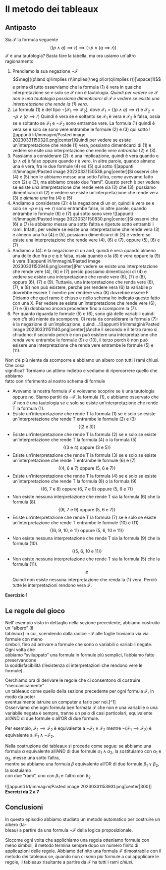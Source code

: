 
# Il metodo dei tableaux

## Antipasto

Sia $\mathcal F$ la formula seguente
$$((p\land q)\implies r)\implies(\neg p\lor(q\implies r))$$
$\mathcal F$ è una tautologia? Basta fare la tabella, ma ora usiamo un'altro ragionamento

1. Prendiamo la sua negazione $\neg\mathcal F$ $$\neg[((p\land q)\implies r)\implies(\neg p\lor(q\implies r))]\space(1)$$e prima di tutto osserviamo che la formula (1) è vera in qualche interpretazione se e solo se $\mathcal F$ non è tautologia. _Quindi per vedere se $\mathcal F$ non è una tautologia possiamo dimenticarci di $\mathcal F$ e vedere se esiste una interpretazione che rende la (1) vera_.
2. La formula (1) è del tipo $\neg[\mathcal F_1\implies\mathcal F_2]$, dove $\mathcal F_1=((p\land q)\implies r)$ e $\mathcal F_2=\neg p\lor(q\implies r)$ Quindi è vera se e soltanto se $\mathcal F_1$ è vera e $\mathcal F_2$ è falsa, ossia se e soltanto se $\mathcal F_1$ e $\neg\mathcal F_2$ sono entrambe vere. La formula (1) quindi è vera se e solo se sono vere entrambe le formule (2) e (3) qui sotto ![[appunti lrl/immagini/Pasted image 20230331150320.png|center]]Quindi per vedere se esiste un’interpretazione che rende (1) vera, possiamo dimenticarci di (1) e vedere se esite una interpretazione che rende vere _entrambe_ (2) e (3).
3. Passiamo a considerare (2): è una implicazione, quindi è vera quando o $(p \land q)$ è falso oppure quando r è vero. In altre parole, quando almeno una è vera, fra le due formule (4) ed (5) qui sotto ![[appunti lrl/immagini/Pasted image 20230331150538.png|center]]Si osservi che (4) e (5) non le abbiamo messe una sotto l’altra, come avevamo fatto con (2) e (3), ma abbiamo creato due “rami”. Questo perch ́e per vedere se esiste una interpretazione che rende vere sia (2) che (3), possiamo dimenticarci di (2) e vedere se esiste un’interpretazione che rende vera (3) e _almeno una_ fra (4) e (5)
4. Andiamo a considerare (3): è la negazione di un or, quindi è vera se e solo se $\neg p$ e $(q\implies r)$ sono entrambe false, in altre parole, quando entrambe le formule (6) e (7) qui sotto sono vere ![[appunti lrl/immagini/Pasted image 20230331150830.png|center]]Si osservi che (6) e (7) le abbiamo messe una sotto l’altra e ripetute sotto entrambi i rami. Infatti, per vedere se esiste una interpretazione che rende vera (3) e almeno una fra (4) e (5), possiamo dimenticarci di (3) e vedere se esiste una interpretazione che rende vere (4), (6) e (7), oppure (5), (6) e (7)
5. Andiamo a (4): è la negazione di un and, quindi è vera quando almeno una delle due fra p e q è falsa, ossia quando o la (8) è vera oppure la (9) è vera ![[appunti lrl/immagini/Pasted image 20230331150946.png|center]]Per vedere se esiste una interpretazione che rende vere (4), (6) e (7) perciò possiamo dimenticarci di (4) e vedere se esiste una interpretazione che rende vere (6), (7) e (8), oppure (6), (7) e (9). Tuttavia, una interpretazione che renda vere (6), (7), e (8) non può esistere, perchè per rendere vera (6) la variabile p dovrebbe essere T mentre per rendere vera (8) dovrebbe essere F. Diciamo che quel ramo è chiuso e nello schema ho indicato questo fatto con una X. Per vedere se esiste un’interpretazione che rende vere (6), (7) e (9) dobbiamo ancora procedere fino a scomporre la (7).
6. Per quanto riguarda le formule (5) e (6), sono già delle variabili quindi non c’è più niente da scomporre. Ci resta da considerare la formula (7): è la negazione di un’implicazione, quindi...![[appunti lrl/immagini/Pasted image 20230331151140.png|center]]Anche il secondo e il terzo ramo si chiudono: il secondo perch ́e non può esistere una interpretazione che renda vere entrambe le formule (9) e (10), il terzo perch ́è non può esisere una interpretazione che renda vere entrambe le formule (5) e (11).

Non c’è più niente da scomporre e abbiamo un albero con tutti i rami chiusi. Che cosa  
significa? Torniamo un attimo indietro e vediamo di ripercorrere quello che abbiamo  
fatto con riferimento al nostro schema di formule

- Avevamo la nostra formula $\mathcal F$ e volevamo scoprire se è una tautologia oppure no. Siamo partiti da $\neg\mathcal F$, la formula (1), e abbiamo osservato che $\mathcal F$ non è una tautologia se e solo se esiste un’interpretazione che rende T la formula (1).
- Esiste un’interpretazione che rende T la formula (1) se e solo se esiste un’interpretazione che rende T entrambe le formule (2) e (3) $$\{(\text{2 e 3})\}$$
- Esiste un’interpretazione che rende T la formula (2) se e solo se esiste un’interpretazione che rende T la formula (4) o la formula (5) $$\{\text{(3 e 4) oppure (3 e 5)}\}$$
- Esiste un’interpretazione che rende T la formula (3) se e solo se esiste un’interpretazione che rende T entrambe le formule (6) e (7)
$$\{\text{(4, 6 e 7) oppure (5, 6 e 7)}\} $$ 
- Esiste un’interpretazione che rende T la formula (4) se e solo se esiste un’interpretazione che rende T la formula (8) o la formula (9)  
$$\{\text{(6, 7 e 8) oppure (6, 7 e 9) oppure (5, 6 e 7)}\}$$
- Non esiste nessuna interpretazione che rende T sia la formula (6) che la formula (8).  
$$\{\text{(6, 7 e 9) oppure (5, 6 e 7)}\}$$  
- Esiste un’interpretazione che rende T la formula (7) se e solo se esiste un’interpretazione che rende T entrambe le formule (10) e (11)  
$$\{\text{(6, 9, 10, e 11) oppure (5, 6, 10 e 11)}\}$$  
- Non esiste nessuna interpretazione che rende T sia la formula (9) che la formula (10).  
$$\{\text{(5, 6, 10 e 11)}\}$$  
- Non esiste nessuna interpretazione che rende T sia la formula (5) che la formula (11).$$\emptyset$$
Quindi non esiste nessuna interpretazione che renda la (1) vera. Perciò tutte le interpretazioni rendono vera $\mathcal F$.

**Esercizio 1**

## Le regole del gioco

Nell’ esempio visto in dettaglio nella sezione precedente, abbiamo costruito un “albero” (il  
tableaux) in cui, scendendo dalla radice $\neg\mathcal F$ alle foglie troviamo via via formule con meno  
simboli, fino ad arrivare a formule che sono o variabili o variabili negate. Ogni volta che  
abbiamo “sviluppato” una formula in formule più semplici, l’abbiamo fatto preservandone  
la soddisfacibilità (l’esistenza di interpretazioni che rendono vere le formule).

Cerchiamo ora di derivare le regole che ci consentono di costruire “meccanicamente”  
un tableaux come quello della sezione precedente per ogni formula $\mathcal F$, in modo da poter  
eventualmente istruire un computer a farlo per noi.[^1]  
Osserviamo che ogni formula ben formata $\mathcal F$ che non è una variabile o una variabile negata è sempre, tranne un paio di casi particolari, equivalente all’AND di due formule o all’OR di due formule. 

Per esempio, $\mathcal F_1\implies\mathcal F_2$ è equivalente a $\neg\mathcal F_1\lor\mathcal F_2$ mentre $\neg(\mathcal F_1 \implies \mathcal F_2)$ è equivalente a $\mathcal F_1\land\neg\mathcal F_2$.  

Nella costruzione del tableaux si procede come segue: se abbiamo una formula $\alpha$ equivalente all’AND di due formule $\alpha_1\land\alpha_2$, la sostituiamo con $\alpha_1$ e $\alpha_2$, messe una sotto l’altra,  
mentre se abbiamo una formula $\beta$ equivalente all’OR di due formule $\beta_1\lor\beta_2$, la sostuiamo  
con due “rami”, uno con $\beta_1$ e l’altro con $\beta_2$

![[appunti lrl/immagini/Pasted image 20230331153931.png|center|300]]
**Esercizi da 2 a 7**

## Conclusioni

In questo episodio abbiamo studiato un metodo automatico per costruire un albero (ta-  
bleau) a partire da una formula $\neg\mathcal F$ della logica proposizionale. 

Siccome ogni volta che applichiamo una regola otteniamo formule con meno simboli, il metodo termina sempre dopo un numero finito di applicazioni delle regole. Abbiamo definito una formula $\mathcal F$ dimostrabile con il metodo dei tableaux se, quando non ci sono più formule a cui appplicare le regole, il tableaux risultante a partire da $\mathcal F$ ha tutti i rami _chiusi_.



